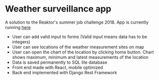 # Weather surveillance app

A solution to the Reaktor's summer job challenge 2018.
 App is currently running [here](https://hyttijan.me/weathersurveillance/) 
* User can add valid input to forms (Valid input means data has to be integers)
* User can see locations of the weather measurement sites on map
* User can open the chart of the location by clicking home button. Chart shows maximum, minimum and latest measurements of the location
* Data is saved permanently to SQL lite database
* Front end made with React, mobile optimized
* Back end implemented with Django Rest Framework
